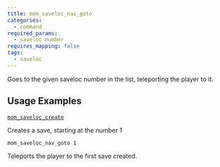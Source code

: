 ```yaml
---
title: mom_saveloc_nav_goto
categories:
  - command
required_params:
  - saveloc number
requires_mapping: false
tags:
  - saveloc
---
```


Goes to the given saveloc number in the list, teleporting the player to it.

## Usage Examples

[`mom_saveloc_create`](/command/mom_saveloc_create)

Creates a save, starting at the number 1

`mom_saveloc_nav_goto 1`

Teleports the player to the first save created.
